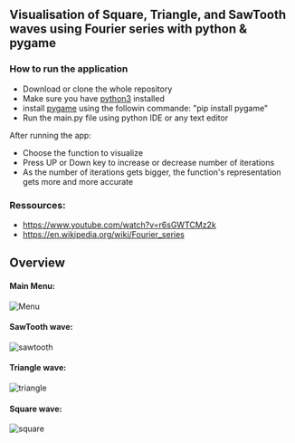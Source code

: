 ## Visualisation of Square, Triangle, and SawTooth waves using Fourier series with python & pygame


### How to run the application
- Download or clone the whole repository
- Make sure you have [python3] installed
- install [pygame] using the followin commande: "pip install pygame" 
- Run the main.py file using python IDE or any text editor


 After running the app:
- Choose the function to visualize
- Press UP or Down key to increase or decrease number of iterations
- As the number of iterations gets bigger, the function's representation gets more and more accurate 

### Ressources:
- https://www.youtube.com/watch?v=r6sGWTCMz2k
- https://en.wikipedia.org/wiki/Fourier_series


## Overview
#### Main Menu: 
![Menu](https://user-images.githubusercontent.com/73041562/126204636-1b549f9d-3199-4014-8b8c-b29eb3318a83.gif)


#### SawTooth wave:
![sawtooth](https://user-images.githubusercontent.com/73041562/126205036-8834fcd6-3c16-4ebb-8905-6f59c3d06df9.gif)


#### Triangle wave:
![triangle](https://user-images.githubusercontent.com/73041562/126207165-ffbac17c-c0dd-4581-b5e9-9f87a01399f0.gif)


#### Square wave:
![square](https://user-images.githubusercontent.com/73041562/126204755-0cf9e71e-b108-4cef-8707-835234f1a485.gif)



[python3]: https://www.python.org/downloads/
[pygame]: https://www.pygame.org/